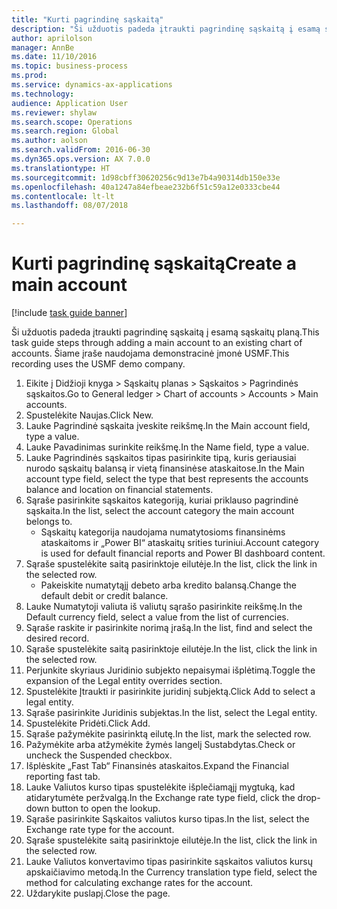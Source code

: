 ```yaml
--- 
title: "Kurti pagrindinę sąskaitą"
description: "Ši užduotis padeda įtraukti pagrindinę sąskaitą į esamą sąskaitų planą."
author: aprilolson
manager: AnnBe
ms.date: 11/10/2016
ms.topic: business-process
ms.prod: 
ms.service: dynamics-ax-applications
ms.technology: 
audience: Application User
ms.reviewer: shylaw
ms.search.scope: Operations
ms.search.region: Global
ms.author: aolson
ms.search.validFrom: 2016-06-30
ms.dyn365.ops.version: AX 7.0.0
ms.translationtype: HT
ms.sourcegitcommit: 1d98cbff30620256c9d13e7b4a90314db150e33e
ms.openlocfilehash: 40a1247a84efbeae232b6f51c59a12e0333cbe44
ms.contentlocale: lt-lt
ms.lasthandoff: 08/07/2018

---
```

# <a name="create-a-main-account"></a><span data-ttu-id="c92b4-103">Kurti pagrindinę sąskaitą</span><span class="sxs-lookup"><span data-stu-id="c92b4-103">Create a main account</span></span>

[!include [task guide banner](../../includes/task-guide-banner.md)]

<span data-ttu-id="c92b4-104">Ši užduotis padeda įtraukti pagrindinę sąskaitą į esamą sąskaitų planą.</span><span class="sxs-lookup"><span data-stu-id="c92b4-104">This task guide steps through adding a main account to an existing chart of accounts.</span></span> <span data-ttu-id="c92b4-105">Šiame įraše naudojama demonstracinė įmonė USMF.</span><span class="sxs-lookup"><span data-stu-id="c92b4-105">This recording uses the USMF demo company.</span></span>  

1. <span data-ttu-id="c92b4-106">Eikite į Didžioji knyga > Sąskaitų planas > Sąskaitos > Pagrindinės sąskaitos.</span><span class="sxs-lookup"><span data-stu-id="c92b4-106">Go to General ledger > Chart of accounts > Accounts > Main accounts.</span></span>
2. <span data-ttu-id="c92b4-107">Spustelėkite Naujas.</span><span class="sxs-lookup"><span data-stu-id="c92b4-107">Click New.</span></span>
3. <span data-ttu-id="c92b4-108">Lauke Pagrindinė sąskaita įveskite reikšmę.</span><span class="sxs-lookup"><span data-stu-id="c92b4-108">In the Main account field, type a value.</span></span>
4. <span data-ttu-id="c92b4-109">Lauke Pavadinimas surinkite reikšmę.</span><span class="sxs-lookup"><span data-stu-id="c92b4-109">In the Name field, type a value.</span></span>
5. <span data-ttu-id="c92b4-110">Lauke Pagrindinės sąskaitos tipas pasirinkite tipą, kuris geriausiai nurodo sąskaitų balansą ir vietą finansinėse ataskaitose.</span><span class="sxs-lookup"><span data-stu-id="c92b4-110">In the Main account type field, select the type that best represents the accounts balance and location on financial statements.</span></span>
6. <span data-ttu-id="c92b4-111">Sąraše pasirinkite sąskaitos kategoriją, kuriai priklauso pagrindinė sąskaita.</span><span class="sxs-lookup"><span data-stu-id="c92b4-111">In the list, select the account category the main account belongs to.</span></span>
    * <span data-ttu-id="c92b4-112">Sąskaitų kategorija naudojama numatytosioms finansinėms ataskaitoms ir „Power BI“ ataskaitų srities turiniui.</span><span class="sxs-lookup"><span data-stu-id="c92b4-112">Account category is used for default financial reports and Power BI dashboard content.</span></span>  
7. <span data-ttu-id="c92b4-113">Sąraše spustelėkite saitą pasirinktoje eilutėje.</span><span class="sxs-lookup"><span data-stu-id="c92b4-113">In the list, click the link in the selected row.</span></span>
    * <span data-ttu-id="c92b4-114">Pakeiskite numatytąjį debeto arba kredito balansą.</span><span class="sxs-lookup"><span data-stu-id="c92b4-114">Change the default debit or credit balance.</span></span>  
8. <span data-ttu-id="c92b4-115">Lauke Numatytoji valiuta iš valiutų sąrašo pasirinkite reikšmę.</span><span class="sxs-lookup"><span data-stu-id="c92b4-115">In the Default currency field, select a value from the list of currencies.</span></span>
9. <span data-ttu-id="c92b4-116">Sąraše raskite ir pasirinkite norimą įrašą.</span><span class="sxs-lookup"><span data-stu-id="c92b4-116">In the list, find and select the desired record.</span></span>
10. <span data-ttu-id="c92b4-117">Sąraše spustelėkite saitą pasirinktoje eilutėje.</span><span class="sxs-lookup"><span data-stu-id="c92b4-117">In the list, click the link in the selected row.</span></span>
11. <span data-ttu-id="c92b4-118">Perjunkite skyriaus Juridinio subjekto nepaisymai išplėtimą.</span><span class="sxs-lookup"><span data-stu-id="c92b4-118">Toggle the expansion of the Legal entity overrides section.</span></span>
12. <span data-ttu-id="c92b4-119">Spustelėkite Įtraukti ir pasirinkite juridinį subjektą.</span><span class="sxs-lookup"><span data-stu-id="c92b4-119">Click Add to select a legal entity.</span></span>
13. <span data-ttu-id="c92b4-120">Sąraše pasirinkite Juridinis subjektas.</span><span class="sxs-lookup"><span data-stu-id="c92b4-120">In the list, select the Legal entity.</span></span>
14. <span data-ttu-id="c92b4-121">Spustelėkite Pridėti.</span><span class="sxs-lookup"><span data-stu-id="c92b4-121">Click Add.</span></span>
15. <span data-ttu-id="c92b4-122">Sąraše pažymėkite pasirinktą eilutę.</span><span class="sxs-lookup"><span data-stu-id="c92b4-122">In the list, mark the selected row.</span></span>
16. <span data-ttu-id="c92b4-123">Pažymėkite arba atžymėkite žymės langelį Sustabdytas.</span><span class="sxs-lookup"><span data-stu-id="c92b4-123">Check or uncheck the Suspended checkbox.</span></span>
17. <span data-ttu-id="c92b4-124">Išplėskite „Fast Tab“ Finansinės ataskaitos.</span><span class="sxs-lookup"><span data-stu-id="c92b4-124">Expand the Financial reporting fast tab.</span></span>
18. <span data-ttu-id="c92b4-125">Lauke Valiutos kurso tipas spustelėkite išplečiamąjį mygtuką, kad atidarytumėte peržvalgą.</span><span class="sxs-lookup"><span data-stu-id="c92b4-125">In the Exchange rate type field, click the drop-down button to open the lookup.</span></span>
19. <span data-ttu-id="c92b4-126">Sąraše pasirinkite Sąskaitos valiutos kurso tipas.</span><span class="sxs-lookup"><span data-stu-id="c92b4-126">In the list, select the Exchange rate type for the account.</span></span>
20. <span data-ttu-id="c92b4-127">Sąraše spustelėkite saitą pasirinktoje eilutėje.</span><span class="sxs-lookup"><span data-stu-id="c92b4-127">In the list, click the link in the selected row.</span></span>
21. <span data-ttu-id="c92b4-128">Lauke Valiutos konvertavimo tipas pasirinkite sąskaitos valiutos kursų apskaičiavimo metodą.</span><span class="sxs-lookup"><span data-stu-id="c92b4-128">In the Currency translation type field, select the method for calculating exchange rates for the account.</span></span>
22. <span data-ttu-id="c92b4-129">Uždarykite puslapį.</span><span class="sxs-lookup"><span data-stu-id="c92b4-129">Close the page.</span></span>


